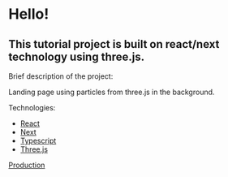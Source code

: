 # Hello!

## This tutorial project is built on react/next technology using three.js.

Brief description of the project:

Landing page using particles from three.js in the background.

Technologies:

- [React](https://www.npmjs.com/package/react)
- [Next](https://www.npmjs.com/package/next)
- [Typescript](https://www.npmjs.com/package/typescript)
- [Three.js](https://www.npmjs.com/package/three.js)

[Production](https://majestic-gumdrop-2aae1c.netlify.app/)